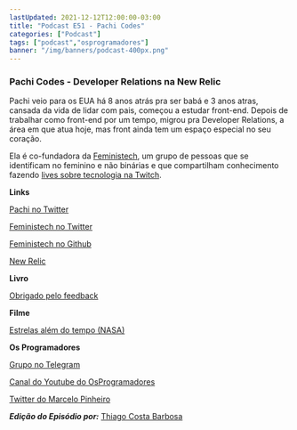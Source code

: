 ```yaml
---
lastUpdated: 2021-12-12T12:00:00-03:00
title: "Podcast E51 - Pachi Codes"
categories: ["Podcast"]
tags: ["podcast","osprogramadores"]
banner: "/img/banners/podcast-400px.png"
---
```


### Pachi Codes - Developer Relations na New Relic

Pachi veio para os EUA há 8 anos atrás pra ser babá e 3 anos atras, cansada da vida de lidar com pais, começou a estudar front-end. Depois de trabalhar como front-end por um tempo, migrou pra Developer Relations, a área em que atua hoje, mas front ainda tem um espaço especial no seu coração.

Ela é co-fundadora da [Feministech](https://anchor.fm/feministech), um grupo de pessoas que se identificam no feminino e não binárias e que compartilham conhecimento fazendo [lives sobre tecnologia na Twitch](https://www.twitch.tv/pachicodes).


<SpotifyEmbed episode="1DcotjATRpazGuehTYcxUh"></SpotifyEmbed>


**Links**

[Pachi no Twitter](https://twitter.com/pachicodes)

[Feministech no Twitter](https://twitter.com/feminis_tech)

[Feministech no Github](https://feministech.github.io/)

[New Relic](https://newrelic.com/)


**Livro**

[Obrigado pelo feedback](https://www.amazon.com.br/Obrigado-pelo-feedback-Sheila-Heen/dp/8582850263/ref=sr_1_5?__mk_pt_BR=%C3%85M%C3%85%C5%BD%C3%95%C3%91&keywords=Obrigado+pelo+feedback&qid=1639286471&sr=8-5)


**Filme**

[Estrelas além do tempo (NASA)](https://en.wikipedia.org/wiki/Hidden_Figures)


**Os Programadores**

[Grupo no Telegram](https://t.me/osprogramadores)

[Canal do Youtube do OsProgramadores](https://www.youtube.com/channel/UCt_YNYGl6K5yNXlXEQDdwWg?view_as=subscriber)

[Twitter do Marcelo Pinheiro](https://twitter.com/mpinheir)

***Edição do Episódio por:*** [Thiago Costa Barbosa](https://www.linkedin.com/in/ThiagoCostaBarbosa/)
